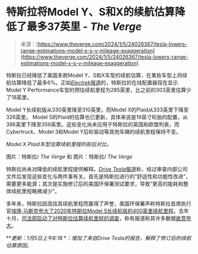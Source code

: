 <!--yml

分类：未分类

日期：2024年5月27日14:35:25

-->

# 特斯拉将Model Y、S和X的续航估算降低了最多37英里 - *The Verge*

> 来源：[https://www.theverge.com/2024/1/5/24026367/tesla-lowers-range-estimations-model-x-s-y-mileage-exaggeration](https://www.theverge.com/2024/1/5/24026367/tesla-lowers-range-estimations-model-x-s-y-mileage-exaggeration)

特斯拉已经降低了美国多款Model Y、S和X车型的续航估算，在某些车型上将续航估算降低了最多6%。正如[*Electrek*报道](https://electrek.co/2024/01/05/tesla-model-y-range-estimate-reduced-by-6-becoming-more-realistic/)的，特斯拉的在线配置器现在显示Model Y Performance车型的预估续航里程为285英里，比之前的303英里估算少了18英里。

Model Y长续航版从330英里降至310英里，而Model X的Plaid从333英里下降至326英里。 Model S的Plaid的估算也已更新，具体来说是19英寸轮胎的配置，从396英里下降至359英里。这些变化尚未应用于特斯拉的英国和欧盟列表，而Cybertruck、Model 3和Model Y后轮驱动等其他车辆的续航里程保持不变。

*Model X Plaid车型估算续航里程的前后对比。*

图片：特斯拉/ *The Verge* 和 图片：特斯拉/ *The Verge*

特斯拉尚未对降低的续航里程提供解释。[*Drive Tesla*报道](https://driveteslacanada.ca/news/tesla-lowers-ranges-for-model-s-x-y-adds-stealth-grey-and-ultra-red-for-model-y/?utm_source=rss&utm_medium=rss&utm_campaign=tesla-lowers-ranges-for-model-s-x-y-adds-stealth-grey-and-ultra-red-for-model-y)称，经过审查内部公司文件后发现这些变化与两件事有关。首先是特斯拉进行的“舒适性和功能性改进”，需要更多能源；其次是实施修订后的美国环保署测试要求，导致“更高的能耗和整体续航里程略微减少”。

多年来，特斯拉因高估其续航里程而赢得了声誉，美国环保署声称特斯拉首席执行官[埃隆·马斯克夸大了2020年特斯拉Model S长续航版的400英里续航里程](/2020/5/1/21244556/elon-musk-lie-epa-tesla-model-s-range-miles-mistake-door)。去年十月，[司法部启动了对特斯拉估算续航里程的调查](/2023/10/23/23928563/tesla-doj-ev-range-exaggerate-investigation)，称有报道称其许多数据[故意夸大](/2023/7/27/23809751/tesla-ev-range-estimate-anxiety-algorithm-full-charge)。

***更新：1月5日上午8:18* **：增加了来自Drive Tesla的报告，解释了修订后的续航估算原因。*
